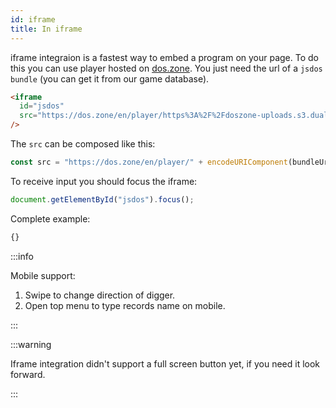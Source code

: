 ```yaml
---
id: iframe
title: In iframe
---
```


iframe integraion is a fastest way to embed a program on your page. To do this you can use player hosted on [dos.zone](doszone).
You just need the url of a `jsdos bundle` (you can get it from our game database).

```html
<iframe
  id="jsdos"
  src="https://dos.zone/en/player/https%3A%2F%2Fdoszone-uploads.s3.dualstack.eu-central-1.amazonaws.com%2Foriginal%2F2X%2F2%2F24b00b14f118580763440ecaddcc948f8cb94f14.jsdos"
/>
```

The `src` can be composed like this:

```js
const src = "https://dos.zone/en/player/" + encodeURIComponent(bundleUrl);
```

To receive input you should focus the iframe:
```js
document.getElementById("jsdos").focus();
```

Complete example:

```html title="examples/iframe.html"
{}
```

:::info

Mobile support:
1. Swipe to change direction of digger.
2. Open top menu to type records name on mobile.

:::

:::warning

Iframe integration didn't support a full screen button yet, if you need it look forward.

:::
